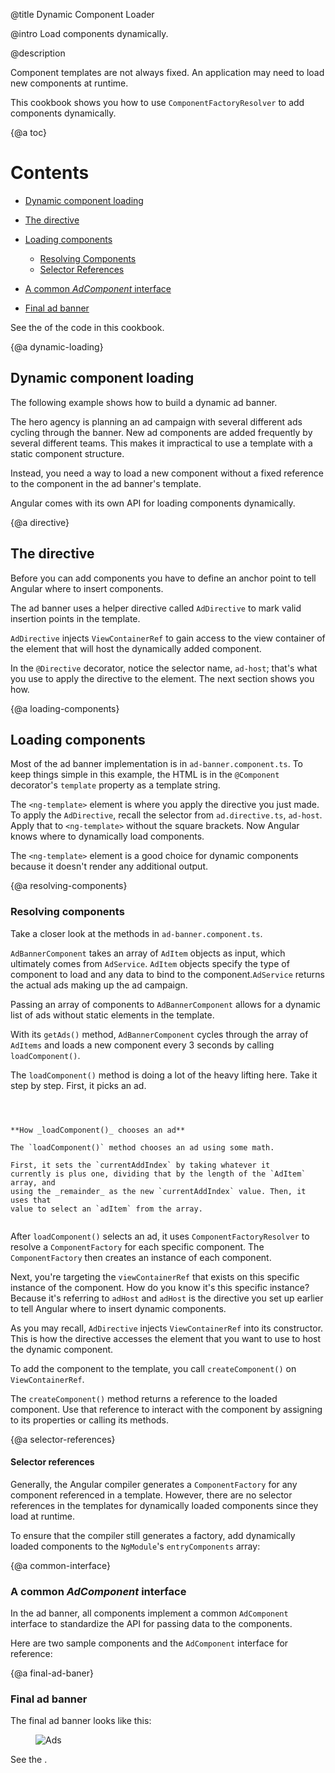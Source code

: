 @title
Dynamic Component Loader

@intro
Load components dynamically.

@description


Component templates are not always fixed. An application may need to load new components at runtime.

This cookbook shows you how to use `ComponentFactoryResolver` to add components dynamically.

{@a toc}

# Contents

   * [Dynamic component loading](guide/dynamic-component-loader#dynamic-loading)
   * [The directive](guide/dynamic-component-loader#directive)
   * [Loading components](guide/dynamic-component-loader#loading-components)

     * [Resolving Components](guide/dynamic-component-loader#resolving-components)
     * [Selector References](guide/dynamic-component-loader#selector-references)

   * [A common _AdComponent_ interface](guide/dynamic-component-loader#common-interface)
   * [Final ad banner](guide/dynamic-component-loader#final-ad-banner)


See the <live-example name="cb-dynamic-component-loader"></live-example>
of the code in this cookbook.

{@a dynamic-loading}

## Dynamic component loading

The following example shows how to build a dynamic ad banner.

The hero agency is planning an ad campaign with several different
ads cycling through the banner. New ad components are added
frequently by several different teams. This makes it impractical
to use a template with a static component structure.

Instead, you need a way to load a new component without a fixed
reference to the component in the ad banner's template.

Angular comes with its own API for loading components dynamically.


{@a directive}

## The directive

Before you can add components you have to define an anchor point
to tell Angular where to insert components.

The ad banner uses a helper directive called `AdDirective` to
mark valid insertion points in the template.


<code-example path="cb-dynamic-component-loader/src/app/ad.directive.ts" title="src/app/ad.directive.ts" linenums="false">

</code-example>



`AdDirective` injects `ViewContainerRef` to gain access to the view
container of the element that will host the dynamically added component.

In the `@Directive` decorator, notice the selector name, `ad-host`;
that's what you use to apply the directive to the element.
The next section shows you how.

{@a loading-components}

## Loading components

Most of the ad banner implementation is in `ad-banner.component.ts`.
To keep things simple in this example, the HTML is in the `@Component`
decorator's `template` property as a template string.

The `<ng-template>` element is where you apply the directive you just made.
To apply the `AdDirective`, recall the selector from `ad.directive.ts`,
`ad-host`. Apply that to `<ng-template>` without the square brackets. Now Angular knows
where to dynamically load components.


<code-example path="cb-dynamic-component-loader/src/app/ad-banner.component.ts" region="ad-host" title="src/app/ad-banner.component.ts (template)" linenums="false">

</code-example>



The `<ng-template>` element is a good choice for dynamic components
because it doesn't render any additional output.


{@a resolving-components}


### Resolving components

Take a closer look at the methods in `ad-banner.component.ts`.

`AdBannerComponent` takes an array of `AdItem` objects as input,
which ultimately comes from `AdService`.  `AdItem` objects specify 
the type of component to load and any data to bind to the 
component.`AdService` returns the actual ads making up the ad campaign.

Passing an array of components to `AdBannerComponent` allows for a
dynamic list of ads without static elements in the template.

With its `getAds()` method, `AdBannerComponent` cycles through the array of `AdItems`
and loads a new component every 3 seconds by calling `loadComponent()`.


<code-example path="cb-dynamic-component-loader/src/app/ad-banner.component.ts" region="class" title="src/app/ad-banner.component.ts (excerpt)" linenums="false">

</code-example>



The `loadComponent()` method is doing a lot of the heavy lifting here.
Take it step by step. First, it picks an ad.


~~~ {.l-sub-section}



**How _loadComponent()_ chooses an ad**

The `loadComponent()` method chooses an ad using some math.

First, it sets the `currentAddIndex` by taking whatever it
currently is plus one, dividing that by the length of the `AdItem` array, and
using the _remainder_ as the new `currentAddIndex` value. Then, it uses that
value to select an `adItem` from the array.


~~~



After `loadComponent()` selects an ad, it uses `ComponentFactoryResolver` 
to resolve a `ComponentFactory` for each specific component. 
The `ComponentFactory` then creates an instance of each component.

Next, you're targeting the `viewContainerRef` that 
exists on this specific instance of the component. How do you know it's 
this specific instance? Because it's referring to `adHost` and `adHost` is the 
directive you set up earlier to tell Angular where to insert dynamic components.

As you may recall, `AdDirective` injects `ViewContainerRef` into its constructor. 
This is how the directive accesses the element that you want to use to host the dynamic component. 

To add the component to the template, you call `createComponent()` on `ViewContainerRef`.

The `createComponent()` method returns a reference to the loaded component.
Use that reference to interact with the component by assigning to its properties or calling its methods.


{@a selector-references}


#### Selector references

Generally, the Angular compiler generates a `ComponentFactory`
for any component referenced in a template. However, there are
no selector references in the templates for
dynamically loaded components since they load at runtime.

To ensure that the compiler still generates a factory,
add dynamically loaded components to the `NgModule`'s `entryComponents` array:

<code-example path="cb-dynamic-component-loader/src/app/app.module.ts" region="entry-components" title="src/app/app.module.ts (entry components)" linenums="false">

</code-example>



{@a common-interface}


### A common _AdComponent_ interface

In the ad banner, all components implement a common `AdComponent` interface to
standardize the API for passing data to the components.

Here are two sample components and the `AdComponent` interface for reference:


<code-tabs>

  <code-pane title="hero-job-ad.component.ts" path="cb-dynamic-component-loader/src/app/hero-job-ad.component.ts">

  </code-pane>

  <code-pane title="hero-profile.component.ts" path="cb-dynamic-component-loader/src/app/hero-profile.component.ts">

  </code-pane>

  <code-pane title="ad.component.ts" path="cb-dynamic-component-loader/src/app/ad.component.ts">

  </code-pane>

</code-tabs>



{@a final-ad-baner}


### Final ad banner
 The final ad banner looks like this:

<figure class='image-display'>
  <img src="assets/images/cookbooks/dynamic-component-loader/ads.gif" alt="Ads"></img>
</figure>



See the <live-example name="cb-dynamic-component-loader"></live-example>.
